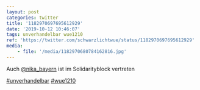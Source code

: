 ```yaml
---
layout: post
categories: twitter
title: '1182970697695612929'
date: '2019-10-12 10:46:07'
tags: unverhandelbar wue1210
ref: 'https://twitter.com/schwarzlichtwue/status/1182970697695612929'
media:
    - file: '/media/1182970680784162816.jpg'
---
```

Auch [@nika_bayern](https://twitter.com/nika_bayern) ist im Solidarityblock vertreten

[#unverhandelbar](/t/unverhandelbar) [#wue1210](/t/wue1210)  

